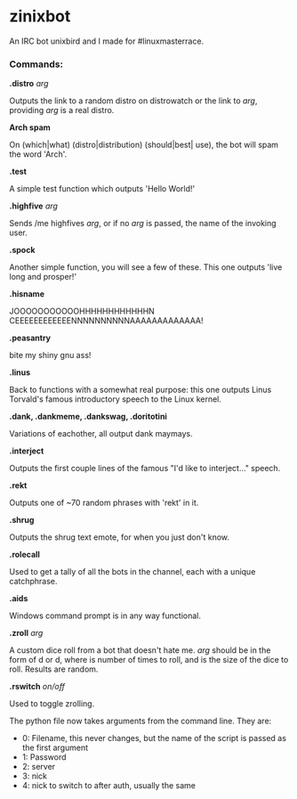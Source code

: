 # zinixbot
An IRC bot unixbird and I made for #linuxmasterrace.

### Commands:

__.distro__ _arg_

Outputs the link to a random distro on distrowatch or the link to _arg_, providing _arg_ is a real distro.

__Arch spam__

On (which|what) (distro|distribution) (should|best| use), the bot will spam the word 'Arch'.

__.test__

A simple test function which outputs 'Hello World!'

__.highfive__ _arg_

Sends /me highfives _arg_, or if no _arg_ is passed, the name of the invoking user.

__.spock__

Another simple function, you will see a few of these. This one outputs 'live long and prosper!'

__.hisname__

JOOOOOOOOOOOHHHHHHHHHHHHN CEEEEEEEEEEEENNNNNNNNNNAAAAAAAAAAAAA!

__.peasantry__

bite my shiny gnu ass!

__.linus__

Back to functions with a somewhat real purpose: this one outputs Linus Torvald's famous introductory speech to the Linux kernel.

__.dank, .dankmeme, .dankswag, .doritotini__

Variations of eachother, all output dank maymays.

__.interject__

Outputs the first couple lines of the famous "I'd like to interject..." speech.

__.rekt__

Outputs one of ~70 random phrases with 'rekt' in it.

__.shrug__

Outputs the shrug text emote, for when you just don't know.

__.rolecall__

Used to get a tally of all the bots in the channel, each with a unique catchphrase.

__.aids__

Windows command prompt is in any way functional.

__.zroll__ _arg_

A custom dice roll from a bot that doesn't hate me. _arg_ should be in the form of <num1>d<num2> or d<num2>, where <num1> is number of times to roll, and <num2> is the size of the dice to roll. Results are random.

__.rswitch__ _on/off_

Used to toggle zrolling.




The python file now takes arguments from the command line. They are:

* 0: Filename, this never changes, but the name of the script is passed as the first argument
* 1: Password
* 2: server
* 3: nick
* 4: nick to switch to after auth, usually the same
